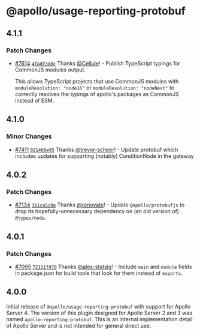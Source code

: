 # @apollo/usage-reporting-protobuf

## 4.1.1

### Patch Changes

- [#7614](https://github.com/apollographql/apollo-server/pull/7614) [`4fadf3ddc`](https://github.com/apollographql/apollo-server/commit/4fadf3ddc9611e050dd0f08d51252ed9b0c0d9e1) Thanks [@Cellule](https://github.com/Cellule)! - Publish TypeScript typings for CommonJS modules output.

  This allows TypeScript projects that use CommonJS modules with
  `moduleResolution: "node16"` or
  `moduleResolution: "nodeNext"`
  to correctly resolves the typings of apollo's packages as CommonJS instead of ESM.

## 4.1.0

### Minor Changes

- [#7411](https://github.com/apollographql/apollo-server/pull/7411) [`021460e95`](https://github.com/apollographql/apollo-server/commit/021460e95c34ce921dc1c8caa3e5ded3463487ee) Thanks [@trevor-scheer](https://github.com/trevor-scheer)! - Update protobuf which includes updates for supporting (notably) ConditionNode in the gateway

## 4.0.2

### Patch Changes

- [#7134](https://github.com/apollographql/apollo-server/pull/7134) [`361ca5c8e`](https://github.com/apollographql/apollo-server/commit/361ca5c8ed064932945e93bd069b06b5c4633cb1) Thanks [@renovate](https://github.com/apps/renovate)! - Update `@apollo/protobufjs` to drop its hopefully-unnecessary dependency on (an old version of) `@types/node`.

## 4.0.1

### Patch Changes

- [#7095](https://github.com/apollographql/apollo-server/pull/7095) [`72111f970`](https://github.com/apollographql/apollo-server/commit/72111f970e80bcf8538a002c08ce4a3d0da318d9) Thanks [@alex-statsig](https://github.com/alex-statsig)! - Include `main` and `module` fields in package.json for build tools that look for them instead of `exports`.

## 4.0.0

Initial release of `@apollo/usage-reporting-protobuf` with support for Apollo Server 4. The version of this plugin designed for Apollo Server 2 and 3 was named `apollo-reporting-protobuf`. This is an internal implementation detail of Apollo Server and is not intended for general direct use.
